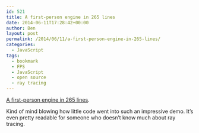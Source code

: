 ```yaml
---
id: 521
title: A first-person engine in 265 lines
date: 2014-06-11T17:28:42+00:00
author: Ben
layout: post
permalink: /2014/06/11/a-first-person-engine-in-265-lines/
categories:
  - JavaScript
tags:
  - bookmark
  - FPS
  - JavaScript
  - open source
  - ray tracing
---
```

[A first-person engine in 265 lines](http://www.playfuljs.com/a-first-person-engine-in-265-lines/).

Kind of mind blowing how little code went into such an impressive demo. It&#8217;s even pretty readable for someone who doesn&#8217;t know much about ray tracing.